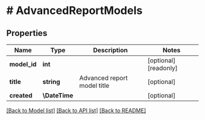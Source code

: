 # # AdvancedReportModels

## Properties

Name | Type | Description | Notes
------------ | ------------- | ------------- | -------------
**model_id** | **int** |  | [optional] [readonly]
**title** | **string** | Advanced report model title | [optional]
**created** | **\DateTime** |  | [optional]

[[Back to Model list]](../../README.md#models) [[Back to API list]](../../README.md#endpoints) [[Back to README]](../../README.md)
